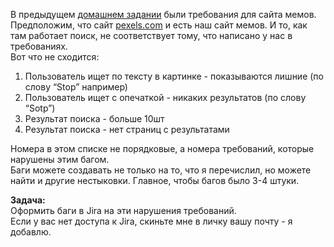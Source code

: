 В предыдущем [домашнем задании](https://github.com/eugene-okulik/QAP-13onl/wiki/Homework_13) были требования для сайта мемов.
Предположим, что сайт [pexels.com](https://www.pexels.com) и есть наш сайт мемов. И то, как там работает поиск, не соответствует тому, что написано у нас в требованиях.  
Вот что не сходится:  
1. Пользователь ищет по тексту в картинке - показываются лишние (по слову “Stop” например)  
3. Пользователь ищет с опечаткой - никаких результатов (по слову “Sotp”)  
4. Результат поиска - больше 10шт  
5. Результат поиска - нет страниц с результатами  

Номера в этом списке не порядковые, а номера требований, которые нарушены этим багом.  
Баги можете создавать не только на то, что я перечислил, но можете найти и другие нестыковки. Главное, чтобы багов было 3-4 штуки.

**Задача:**  
Оформить баги в Jira на эти нарушения требований.  
Если у вас нет доступа к Jira, скиньте мне в личку вашу почту - я добавлю.